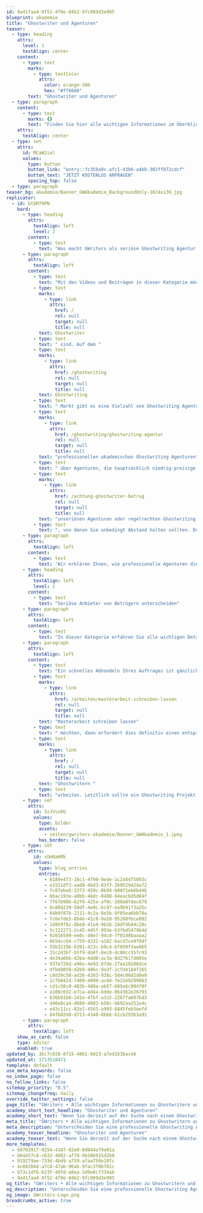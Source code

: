 ```yaml
---
id: 9a41faa4-9f52-4f0e-84b2-9fc989d3e995
blueprint: akademie
title: "Ghostwriter und Agenturen"
teaser:
  - type: heading
    attrs:
      level: 1
      textAlign: center
    content:
      - type: text
        marks:
          - type: textColor
            attrs:
              color: orange-500
              hex: "#ff6606"
        text: "Ghostwriter und Agenturen"
  - type: paragraph
    content:
      - type: text
        marks: {}
        text: "Finden Sie hier alle wichtigen Informationen im Überblick. Benötigen Sie weitere Unterstützung?"
    attrs:
      textAlign: center
  - type: set
    attrs:
      id: MCaW2ial
      values:
        type: button
        button_link: "entry::fc359a9c-afc1-43b6-a4bb-302ff072cdcf"
        button_text: "JETZT KOSTENLOS ANFRAGEN"
        spacing_top: false
  - type: paragraph
teaser_bg: akademie/Banner_GWAkademie_BackgroundOnly-1024x139.jpg
replicator:
  - id: btbM79PN
    bard:
      - type: heading
        attrs:
          textAlign: left
          level: 2
        content:
          - type: text
            text: "Was macht GWriters als seriöse Ghostwriting Agentur aus?"
      - type: paragraph
        attrs:
          textAlign: left
        content:
          - type: text
            text: "Mit den Videos und Beiträgen in dieser Kategorie möchten wir uns an alle richten, die derzeit auf der Suche nach einem "
          - type: text
            marks:
              - type: link
                attrs:
                  href: /
                  rel: null
                  target: null
                  title: null
            text: Ghostwriter
          - type: text
            text: " sind. Auf dem "
          - type: text
            marks:
              - type: link
                attrs:
                  href: /ghostwriting
                  rel: null
                  target: null
                  title: null
            text: Ghostwriting
          - type: text
            text: " Markt gibt es eine Vielzahl von Ghostwriting Agenturen, die sich hinsichtlich der Service- und Leistungsqualität stark unterscheiden. Das Spektrum reicht hier von "
          - type: text
            marks:
              - type: link
                attrs:
                  href: /ghostwriting/ghostwriting-agentur
                  rel: null
                  target: null
                  title: null
            text: "professionellen akademischen Ghostwriting Agenturen"
          - type: text
            text: " über Agenturen, die hauptsächlich niedrig-preisige, studentische Ghostwriter vermitteln, bis hin zu "
          - type: text
            marks:
              - type: link
                attrs:
                  href: /achtung-ghostwriter-betrug
                  rel: null
                  target: null
                  title: null
            text: "unseriösen Agenturen oder regelrechten Ghostwriting Betrügern"
          - type: text
            text: ", von denen Sie unbedingt Abstand halten sollten. Durch unsere Wissenssammlungen bekommen Sie ein gutes Gespür dafür, welche Faktoren für eine seriöse Ghostwriter Agentur sprechen und welchen Agenturen Sie vertrauen könnten. Denn Vertrauen ist im Ghostwriting das essentiell, damit Sie während jeder Phase Ihres Projekts ein gutes Gefühl haben können."
      - type: paragraph
        attrs:
          textAlign: left
        content:
          - type: text
            text: 'Wir erklären Ihnen, wie professionelle Agenturen die Qualifikationen und Vertrauenswürdigkeit ihrer Ghostwriter überprüfen und sicherstellen, wie Ihre Projekte bearbeiten werden und wie bei solchen Agenturen die Qualität gesichert wird. So sollten Sie sich beispielsweise vor Agenturen hüten, bei denen für persönlichen Telefonsupport, Teillieferungen, Plagiatsprüfungen oder für die Auswahl eines "Top-Autors" o.ä. ein zusätzlicher Aufpreis verlangt wird. Bei seriösen Agenturen sind diese Services immer inklusive und jeder Autor ist ein "Top-Autor". Des Weiteren sollten Sie bei einer seriösen Agentur genau wissen, mit wem Sie es zu tun haben. Wenn Agenturen ihren Unternehmenssitz verschleiern und unseriöse oder undurchsichtige Angaben zu Personen machen, dann hat dies sicher einen Grund.'
      - type: heading
        attrs:
          textAlign: left
          level: 2
        content:
          - type: text
            text: "Seriöse Anbieter von Betrügern unterscheiden"
      - type: paragraph
        attrs:
          textAlign: left
        content:
          - type: text
            text: "In dieser Kategorie erfahren Sie alle wichtigen Details zum Kundenservice einer seriösen Ghostwriting Agentur. Unser Infomaterial lässt Sie hinter die Kulissen einer Ghostwriter Agenturen blicken und verrät Ihnen mehr über deren Geschäftsprozesse und Serviceleistungen, sowie über die einzelnen Faktoren, die Sie eine professionelle Ghostwriting Agentur erkennen lassen."
      - type: paragraph
        attrs:
          textAlign: left
        content:
          - type: text
            text: "Ein schnelles Abhandeln Ihres Auftrages ist gänzlich nicht Sinn der Qualität. Wenn Sie beispielsweise eine Mustervorlage für eine "
          - type: text
            marks:
              - type: link
                attrs:
                  href: /arbeiten/masterarbeit-schreiben-lassen
                  rel: null
                  target: null
                  title: null
            text: "Masterarbeit schreiben lassen"
          - type: text
            text: " möchten, dann erfordert dies definitiv einen entsprechenden Zeitrahmen, um die wissenschaftliche Qualität und die Plagiatsfreiheit sicherzustellen. Eine kompetente Ghostwriter Agentur sollte Sie zudem in Ihrem eigenen Vorhaben strukturiert, fachlich fundiert und mit Engagement unterstützen und Hand in Hand mit passenden "
          - type: text
            marks:
              - type: link
                attrs:
                  href: /
                  rel: null
                  target: null
                  title: null
            text: "Ghostwritern "
          - type: text
            text: "arbeiten. Letztlich sollte ein Ghostwriting Projekt immer entsprechend geplant werden, inklusive eines gut strukturierten Kostenvoranschlags, der keinen Spielraum für spätere Zusatzkosten lässt. Eine Zahlungsaufforderung vor der Prüfung Ihres Projekt oder bereits beim Absenden Ihrer Anfrage sollten immer ein Warnzeichen für Sie sein. Solche Anbieter haben es auf die schnelle Abwicklung der Zahlung abgesehen und verschwinden im schlimmsten Fall mit Ihrem Geld.\_"
      - type: set
        attrs:
          id: 3zJVvz6U
          values:
            type: bilder
            assets:
              - seiten/gwriters-akademie/Banner_GWAkademie_1.jpeg
            has_border: false
      - type: set
        attrs:
          id: xUmNaHMk
          values:
            type: blog_entries
            entries:
              - 6189e473-16c1-4f90-9ede-1c2d4475093c
              - e1531df3-aad8-46d3-83f7-269529424a72
              - fc07ebeb-3373-459c-8b94-b00f1eb6b44b
              - 6bac193e-a0bb-46dc-8488-64eacbd5d84f
              - 7f67b98b-62f0-425a-af0c-280a8f4ec679
              - 8c80d239-58df-4e9c-bc97-ea9b91f3a25c
              - 84b9f87b-2111-4c2a-8e5b-9f05ea6bb78a
              - fc6e7de5-8b4e-42c8-9a10-95208fbce892
              - 14859f8c-0be8-41e4-9b2b-24df4b44c28c
              - 5c122273-2c45-445f-993e-b3fbd547964d
              - 92016599-ee0c-40e7-94c8-7f0148baaaa2
              - 6654cc64-c759-4332-a182-bacd7ce0f0df
              - 55b32196-6391-423c-b9c4-bf050f3ae0b5
              - 31c2d3bf-b5f9-4b8f-8ec8-4c80cc55fc93
              - de34a06b-d2ba-4dd0-ac3a-8d2761fd005e
              - 937e72bd-a96e-4e93-87de-27ea19286dce
              - dfb48058-d2b9-406c-9a3f-2cfd4184f265
              - c8d39c58-ad36-4303-938c-584c06d2d8e9
              - 1c7b042d-7409-4999-ac04-7e2169299063
              - cd1c50c0-403b-480a-ab57-685e6c904f0f
              - a108c6d2-e7ca-4d4a-bdde-0b4362e26793
              - 636b91b0-241e-4fbf-a315-2267fa607bd3
              - d46e0ca4-d689-4003-b50c-b692aa251e4c
              - e43c11cc-82e1-4563-a993-8445feb5eefd
              - 84fb02d0-d713-4340-8bb6-b1cb293b3a91
      - type: paragraph
        attrs:
          textAlign: left
    show_as_card: false
    type: editor
    enabled: true
updated_by: 36c7c028-8f15-4861-9d23-a7ed163bace6
updated_at: 1713518471
template: default
use_meta_keywords: false
no_index_page: false
no_follow_links: false
sitemap_priority: "0.5"
sitemap_changefreq: daily
override_twitter_settings: false
page_title: "GWriters • Alle wichtigen Informationen zu Ghostwritern und Agenturen"
academy_short_text_headline: "Ghostwriter und Agenturen"
academy_short_text: "Wenn Sie derzeit auf der Suche nach einem Ghostwriter sind, dann helfen Ihnen unsere folgenden Informationen sicherlich weiter bei Ihrer Suche. Durch unsere Informationssammlungen bekommen Sie ein gutes Gespür dafür, welche Faktoren für eine seriöse akademische Ghostwriter-Agentur sprechen."
meta_title: "GWriters • Alle wichtigen Informationen zu Ghostwritern und Agenturen"
meta_description: "Unterscheiden Sie eine professionelle Ghostwriting Agentur von unseriösen Ghostwritern und Hobbyschreibern. Vertrauen Sie auf Experten!"
academy_teaser_headline: "Ghostwriter und Agenturen"
academy_teaser_text: "Wenn Sie derzeit auf der Suche nach einem Ghostwriter sind, dann helfen Ihnen unsere folgenden Informationen sicherlich weiter bei Ihrer Suche. Durch unsere Informationssammlungen bekommen Sie ein gutes Gespür dafür, welche Faktoren für eine seriöse akademische Ghostwriter-Agentur sprechen."
more_templates:
  - 68703917-9254-4107-82e0-0d844a79e81a
  - b0ab57c8-c632-4082-af70-9b10b915d2b8
  - 919279ae-733d-4bd9-a759-afaa758e18fc
  - 4c882044-a7c8-47ab-96ab-9fac3f0b761c
  - b73c1df6-623f-49fd-a8ea-3d9e6cf334ab
  - 9a41faa4-9f52-4f0e-84b2-9fc989d3e995
og_title: "GWriters • Alle wichtigen Informationen zu Ghostwritern und Agenturen"
og_description: "Unterscheiden Sie eine professionelle Ghostwriting Agentur von unseriösen Ghostwritern und Hobbyschreibern. Vertrauen Sie auf Experten!"
og_image: GWriters-Logo.png
breadcrumbs_active: true
---
```

